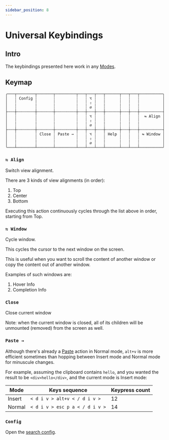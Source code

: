 ```yaml
---
sidebar_position: 8
---
```


# Universal Keybindings

## Intro

The keybindings presented here work in any [Modes](./modes.md).

## Keymap

```
╭───┬────────┬───────┬─────────┬───┬───┬───┬──────┬───┬───┬──────────╮
│   ┆ Config ┆       ┆         ┆   ┆ ⌥ ┆   ┆      ┆   ┆   ┆          │
│   ┆        ┆       ┆         ┆   ┆ ⇧ ┆   ┆      ┆   ┆   ┆          │
│   ┆        ┆       ┆         ┆   ┆ ∅ ┆   ┆      ┆   ┆   ┆          │
├╌╌╌┼╌╌╌╌╌╌╌╌┼╌╌╌╌╌╌╌┼╌╌╌╌╌╌╌╌╌┼╌╌╌┼╌╌╌┼╌╌╌┼╌╌╌╌╌╌┼╌╌╌┼╌╌╌┼╌╌╌╌╌╌╌╌╌╌┤
│   ┆        ┆       ┆         ┆   ┆ ⌥ ┆   ┆      ┆   ┆   ┆  ⇋ Align │
│   ┆        ┆       ┆         ┆   ┆ ⇧ ┆   ┆      ┆   ┆   ┆          │
│   ┆        ┆       ┆         ┆   ┆ ∅ ┆   ┆      ┆   ┆   ┆          │
├╌╌╌┼╌╌╌╌╌╌╌╌┼╌╌╌╌╌╌╌┼╌╌╌╌╌╌╌╌╌┼╌╌╌┼╌╌╌┼╌╌╌┼╌╌╌╌╌╌┼╌╌╌┼╌╌╌┼╌╌╌╌╌╌╌╌╌╌┤
│   ┆        ┆ Close ┆ Paste → ┆   ┆ ⌥ ┆   ┆ Help ┆   ┆   ┆ ⇋ Window │
│   ┆        ┆       ┆         ┆   ┆ ⇧ ┆   ┆      ┆   ┆   ┆          │
│   ┆        ┆       ┆         ┆   ┆ ∅ ┆   ┆      ┆   ┆   ┆          │
╰───┴────────┴───────┴─────────┴───┴───┴───┴──────┴───┴───┴──────────╯
```

### `⇋ Align`

Switch view alignment.

There are 3 kinds of view alignments (in order):

1. Top
1. Center
1. Bottom

Executing this action continuously cycles through the list above in order, starting from Top.

### `⇋ Window`

Cycle window.

This cycles the cursor to the next window on the screen.

This is useful when you want to scroll the content of another window or copy the content out of another window.

Examples of such windows are:

1. Hover Info
2. Completion Info

### `Close`

Close current window

Note: when the current window is closed, all of its children will be unmounted (removed) from the screen as well.

### `Paste →`

Although there's already a [Paste](./normal-mode/actions/index.md#paste-paste-) action
in Normal mode, `alt+v` is more efficient sometimes than hopping between
Insert mode and Normal mode for minuscule changes.

For example, assuming the clipboard contains `hello`, and you wanted the result to be `<div>hello</div>`, and the current mode is Insert mode:

| Mode   | Keys sequence                   | Keypress count |
| ------ | ------------------------------- | -------------- |
| Insert | `< d i v > alt+v < / d i v >`   | 12             |
| Normal | `< d i v > esc p a < / d i v >` | 14             |

### `Config`

Open the [search config](./normal-mode/search-config.md).

